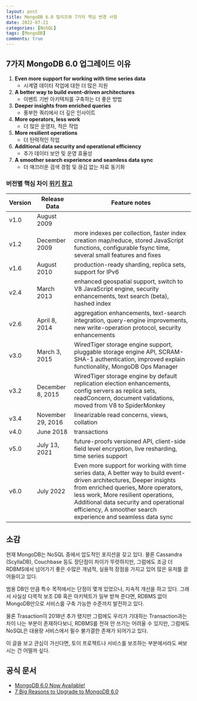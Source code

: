 ```yaml
---
layout: post
title: MongoDB 6.0 릴리즈와 7가지 핵심 변경 사항
date: 2022-07-21
categories: [NoSQL]
tags: [MongoDB]
comments: true
---
```


## 7가지 MongoDB 6.0 업그레이드 이유
1. **Even more support for working with time series data**
    - 시계열 데이터 작업에 대한 더 많은 지원
2. **A better way to build event-driven architectures**
    - 이벤트 기반 아키텍처를 구축하는 더 좋은 방법
3. **Deeper insights from enriched queries**
    - 풍부한 쿼리에서 더 깊은 인사이트
4. **More operators, less work**
    - 더 많은 운영자, 적은 작업
5. **More resilient operations**
    - 더 탄력적인 작업
6. **Additional data security and operational efficiency**
    - 추가 데이터 보안 및 운영 효율성
7.  **A smoother search experience and seamless data sync**
    - 더 매끄러운 검색 경험 및 끊김 없는 자료 동기화

### 버전별 핵심 차이 [위키 참고](https://en.wikipedia.org/wiki/MongoDB)

|Version|Release Data|Feature notes|
|---|---|---|
|v1.0|August 2009| |
|v1.2|December 2009|more indexes per collection, faster index creation map/reduce, stored JavaScript functions, configurable fsync time, several small features and fixes|
|v1.6|August 2010|production-ready sharding, replica sets, support for IPv6|
|v2.4|March 2013|enhanced geospatial support, switch to V8 JavaScript engine, security enhancements, text search (beta), hashed index|
|v2.6|April 8, 2014|aggregation enhancements, text-search integration, query-engine improvements, new write-operation protocol, security enhancements|
|v3.0|March 3, 2015|WiredTiger storage engine support, pluggable storage engine API, SCRAM-SHA-1 authentication, improved explain functionality, MongoDB Ops Manager|
|v3.2|December 8, 2015|WiredTiger storage engine by default replication election enhancements, config servers as replica sets, readConcern, document validations, moved from V8 to SpiderMonkey|
|v3.4|November 29, 2016|linearizable read concerns, views, collation|
|v4.0|June 2018|transactions|
|v5.0|July 13, 2021|future-proofs versioned API, client-side field level encryption, live resharding, time series support|
|v6.0|July 2022| Even more support for working with time series data, A better way to build event-driven architectures, Deeper insights from enriched queries, More operators, less work, More resilient operations, Additional data security and operational efficiency, A smoother search experience and seamless data sync|

## 소감
현재 MongoDB는 NoSQL 중에서 압도적인 포지션을 갖고 있다. 물론 Cassandra (ScyllaDB), Couchbase 등도 장단점이 차이가 뚜렷하지만, 그럼에도 조금 더 RDBMS에서 넘어가기 좋은 수많은 개념적, 실용적 장점을 가지고 있어 많은 유저를 끌어들이고 있다.

범용 DB인 만큼 특수 목적에서는 단점이 몇개 있었으나, 지속적 개선을 하고 있다. 그래서 사실상 다목적 보조 DB 혹은 아키텍트가 일부 받쳐 준다면, RDBMS 없이 MongoDB만으로 서비스를 구축 가능한 수준까지 발전하고 있다.

물론 Trasaction이 2018년 추가 됐지만 그럼에도 우리가 기대하는 Transaction과는 차이 나는 부분이 존재하다보니, RDBMS를 전혀 안 쓰기는 어려울 수 있지만, 그럼에도 NoSQL은 대용량 서비스에서 필수 불가결한 존재가 되어가고 있다.

이 글을 보고 관심이 가신다면, 토이 프로젝트나 서비스를 보조하는 부분에서라도 써보시는 건 어떨까 싶다.

## 공식 문서
* [MongoDB 6.0 Now Available!](https://www.mongodb.com/blog/post/big-reasons-upgrade-mongodb-6-0)
* [7 Big Reasons to Upgrade to MongoDB 6.0](https://www.mongodb.com/blog/post/big-reasons-upgrade-mongodb-6-0)